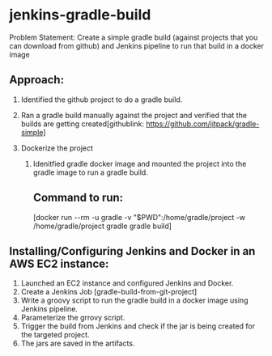 # jenkins-gradle-build


Problem Statement: Create a simple gradle build (against projects that you can download from github) and Jenkins pipeline to run that build in a docker image


Approach: 
--------------------------------------------------------------------
1. Identified the github project to do a gradle build.
2. Ran a gradle build manually against the project and verified that the builds are getting created[githublink: https://github.com/jitpack/gradle-simple]
3. Dockerize the project
    
    1. Idenitfied gradle docker image and mounted the project into the gradle image to run a gradle build.

        Command to run:
        ---------------
        [docker run --rm -u gradle -v "$PWD":/home/gradle/project -w /home/gradle/project gradle gradle build]



Installing/Configuring Jenkins and Docker in an AWS EC2 instance:
---------------------------------------------------------------------
1. Launched an EC2 instance and configured Jenkins and Docker. 
2. Create a Jenkins Job [gradle-build-from-git-project]
3. Write a groovy script to run the gradle build in a docker image using Jenkins pipeline. 
4. Parameterize the grrovy script. 
5. Trigger the build from Jenkins and check if the jar is being created for the targeted project. 
6. The jars are saved in the artifacts. 